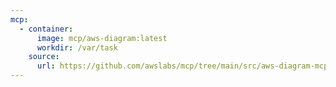 ```yaml
---
mcp:
  - container:
      image: mcp/aws-diagram:latest
      workdir: /var/task
    source:
      url: https://github.com/awslabs/mcp/tree/main/src/aws-diagram-mcp-server
---
```

